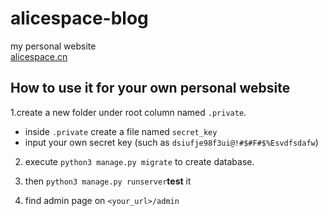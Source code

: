 <!--
 * @Author: Alicespace
 * @Date: 2019-11-04 16:20:11
 * @LastEditTime: 2019-11-05 11:36:45
 -->

# alicespace-blog

my personal website  
[alicespace.cn](https://alicespace.cn '')

## How to use it for your own personal website

1.create a new folder under root column named `.private`.

- inside `.private` create a file named `secret_key`
- input your own secret key (such as `dsiufje98f3ui@!#$#F#$%Esvdfsdafw`)

2. execute `python3 manage.py migrate` to create database.

3. then ```python3 manage.py runserver```**test** it

4. find admin page on `<your_url>/admin`
 
